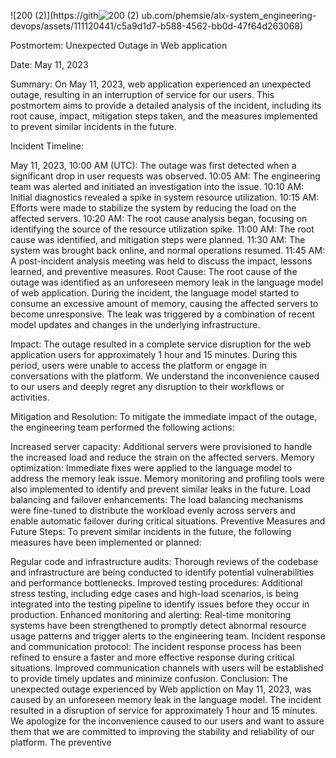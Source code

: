 ![200 (2)](https://gith![200 (2)](https://github.com/phemsie/alx-system_engineering-devops/assets/111120441/db7fca42-d243-40e3-b0ea-7c9ff8c34c5e)
ub.com/phemsie/alx-system_engineering-devops/assets/111120441/c5a9d1d7-b588-4562-bb0d-47f64d263068)

Postmortem: Unexpected Outage in Web application

Date: May 11, 2023

Summary:
On May 11, 2023, web application experienced an unexpected outage, resulting in an interruption of service for our users. This postmortem aims to provide a detailed analysis of the incident, including its root cause, impact, mitigation steps taken, and the measures implemented to prevent similar incidents in the future.

Incident Timeline:

May 11, 2023, 10:00 AM (UTC): The outage was first detected when a significant drop in user requests was observed.
10:05 AM: The engineering team was alerted and initiated an investigation into the issue.
10:10 AM: Initial diagnostics revealed a spike in system resource utilization.
10:15 AM: Efforts were made to stabilize the system by reducing the load on the affected servers.
10:20 AM: The root cause analysis began, focusing on identifying the source of the resource utilization spike.
11:00 AM: The root cause was identified, and mitigation steps were planned.
11:30 AM: The system was brought back online, and normal operations resumed.
11:45 AM: A post-incident analysis meeting was held to discuss the impact, lessons learned, and preventive measures.
Root Cause:
The root cause of the outage was identified as an unforeseen memory leak in the language model of web application. During the incident, the language model started to consume an excessive amount of memory, causing the affected servers to become unresponsive. The leak was triggered by a combination of recent model updates and changes in the underlying infrastructure.

Impact:
The outage resulted in a complete service disruption for the web application users for approximately 1 hour and 15 minutes. During this period, users were unable to access the platform or engage in conversations with the platform. We understand the inconvenience caused to our users and deeply regret any disruption to their workflows or activities.

Mitigation and Resolution:
To mitigate the immediate impact of the outage, the engineering team performed the following actions:

Increased server capacity: Additional servers were provisioned to handle the increased load and reduce the strain on the affected servers.
Memory optimization: Immediate fixes were applied to the language model to address the memory leak issue. Memory monitoring and profiling tools were also implemented to identify and prevent similar leaks in the future.
Load balancing and failover enhancements: The load balancing mechanisms were fine-tuned to distribute the workload evenly across servers and enable automatic failover during critical situations.
Preventive Measures and Future Steps:
To prevent similar incidents in the future, the following measures have been implemented or planned:

Regular code and infrastructure audits: Thorough reviews of the codebase and infrastructure are being conducted to identify potential vulnerabilities and performance bottlenecks.
Improved testing procedures: Additional stress testing, including edge cases and high-load scenarios, is being integrated into the testing pipeline to identify issues before they occur in production.
Enhanced monitoring and alerting: Real-time monitoring systems have been strengthened to promptly detect abnormal resource usage patterns and trigger alerts to the engineering team.
Incident response and communication protocol: The incident response process has been refined to ensure a faster and more effective response during critical situations. Improved communication channels with users will be established to provide timely updates and minimize confusion.
Conclusion:
The unexpected outage experienced by Web appliction on May 11, 2023, was caused by an unforeseen memory leak in the language model. The incident resulted in a disruption of service for approximately 1 hour and 15 minutes. We apologize for the inconvenience caused to our users and want to assure them that we are committed to improving the stability and reliability of our platform. The preventive
